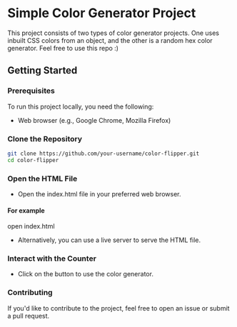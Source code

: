 # Simple Color Generator Project

This project consists of two types of color generator projects. One uses inbuilt CSS colors from an object, and the other is a random hex color generator. Feel free to use this repo :)

## Getting Started

### Prerequisites

To run this project locally, you need the following:

- Web browser (e.g., Google Chrome, Mozilla Firefox)

### Clone the Repository

```bash
git clone https://github.com/your-username/color-flipper.git
cd color-flipper
```

### Open the HTML File

- Open the index.html file in your preferred web browser.

#### For example

open index.html

- Alternatively, you can use a live server to serve the HTML file.

### Interact with the Counter

- Click on the button to use the color generator.

### Contributing

If you'd like to contribute to the project, feel free to open an issue or submit a pull request.
